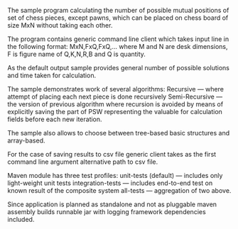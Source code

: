 The sample program calculating the number of possible mutual positions of set of chess pieces, except pawns, which can be placed on chess board of size MxN without taking each other.

The program contains generic command line client which takes input line in the following format:
MxN,FxQ,FxQ,...
where M and N are desk dimensions, F is figure name of Q,K,N,R,B and Q is quantity.

As the default output sample provides general number of possible solutions and time taken for calculation.

The sample demonstrates work of several algorithms:
Recursive — where attempt of placing each next piece is done recursively
Semi-Recursive — the version of previous algorithm where recursion is avoided by means of explicitly saving the part of PSW representing the valuable for calculation fields before each new iteration.

The sample also allows to choose between tree-based basic structures and array-based.

For the case of saving results to csv file generic client takes as the first command line argument alternative path to csv file.

Maven module has three test profiles:
unit-tests (default) — includes only light-weight unit tests
integration-tests — includes end-to-end test on known result of the composite system
all-tests — aggregation of two above.

Since application is planned as standalone and not as pluggable maven assembly builds runnable jar with logging framework dependencies included.